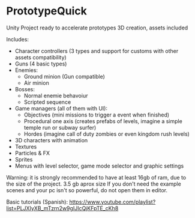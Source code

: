 # PrototypeQuick
Unity Project ready to accelerate prototypes 3D creation, assets included

Includes:
- Character controllers (3 types and support for customs with other assets compatibility)
- Guns (4 basic types)
- Enemies:
  - Ground minion (Gun compatible)
  - Air minion
- Bosses:
  - Normal enemie behavoiur
  - Scripted sequence
- Game managers (all of them with UI):
  - Objectives (mini missions to trigger a event when finished)
  - Procedural one axis (creates prefabs of levels, imagine a simple temple run or subway surfer)
  - Hordes (imagine call of duty zombies or even kingdom rush levels)
- 3D characters with animation
- Textures
- Particles & FX
- Sprites
- Menus with level selector, game mode selector and graphic settings

Warning: it is strongly recommended to have at least 16gb of ram, due to the size of the project.
3.5 gb aprox size
If you don't need the example scenes and your pc isn't so powerful, do not open them in editor.

Basic tutorials (Spanish):
https://www.youtube.com/playlist?list=PLJXIyXB_mTzrn2w9gIJIcQjKFpTE_cKh8

